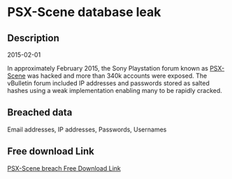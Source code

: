 # PSX-Scene database leak

## Description

2015-02-01

In approximately February 2015, the Sony Playstation forum known as <a href="http://psx-scene.com" target="_blank" rel="noopener">PSX-Scene</a> was hacked and more than 340k accounts were exposed. The vBulletin forum included IP addresses and passwords stored as salted hashes using a weak implementation enabling many to be rapidly cracked.

## Breached data

Email addresses, IP addresses, Passwords, Usernames

## Free download Link

[PSX-Scene breach Free Download Link](https://link-to.net/1229997/854.424371853358/dynamic/?r=aHR0cHM6Ly93d3cubWVkaWFmaXJlLmNvbS92aWV3L09EWDFQOTFSVWcxemNleC9wc3gtc2NlbmUuY29tL2ZpbGU=)